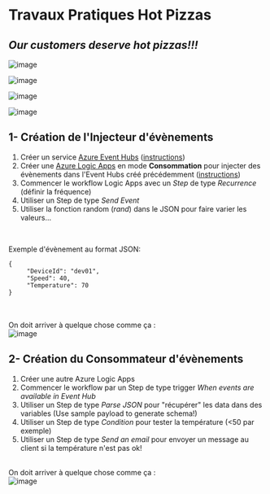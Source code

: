 # Travaux Pratiques Hot Pizzas
## *Our customers deserve hot pizzas!!!*

![image](https://github.com/lvovan/CS-IMC/assets/22498922/11b6becd-bc9f-437c-85b2-c3c0eb6244ea)

![image](https://user-images.githubusercontent.com/20154628/145550769-ad5c56e9-bbc5-459f-9ed4-d00260ec4125.png)  

![image](https://user-images.githubusercontent.com/20154628/145551450-e5af6b3d-9412-407b-827c-3129783dbded.png)

![image](https://user-images.githubusercontent.com/20154628/145551474-327f4179-658d-4638-aac8-5b24d1415b0f.png)
  
## 1- Création de l'Injecteur d'évènements

1. Créer un service [Azure Event Hubs](https://docs.microsoft.com/en-us/azure/event-hubs/event-hubs-features) ([instructions](https://docs.microsoft.com/en-us/azure/event-hubs/event-hubs-create))
2. Créer une [Azure Logic Apps](https://docs.microsoft.com/en-us/azure/logic-apps/logic-apps-overview) en mode **Consommation** pour injecter des évènements dans l'Event Hubs créé précédemment ([instructions](https://docs.microsoft.com/en-us/azure/logic-apps/quickstart-create-first-logic-app-workflow))
3. Commencer le workflow Logic Apps avec un *Step* de type *Recurrence* (définir la fréquence)
4. Utiliser un Step de type *Send Event*
5. Utiliser la fonction random (*rand*) dans le JSON pour faire varier les valeurs...
<br />

Exemple d'évènement au format JSON:  
```
{  
     "DeviceId": "dev01",  
     "Speed": 40,  
     "Temperature": 70  
}
```
<br /><br />
On doit arriver à quelque chose comme ça :
<br />
![image](https://github.com/user-attachments/assets/e980eb22-7c0c-4976-9b97-f22815ef8f99)
<br />

## 2- Création du Consommateur d'évènements

1. Créer une autre Azure Logic Apps
2. Commencer le workflow par un Step de type trigger *When events are available in Event Hub*
3. Utiliser un Step de type *Parse JSON* pour "récupérer" les data dans des variables (Use sample payload to generate schema!)
4. Utiliser un Step de type *Condition* pour tester la température (<50 par exemple)
5. Utiliser un Step de type *Send an email* pour envoyer un message au client si la température n'est pas ok!
<br /><br />

On doit arriver à quelque chose comme ça :
<br />
![image](https://user-images.githubusercontent.com/20154628/145561491-daebde95-945d-4476-8139-d76c4f36e399.png)
<br />


